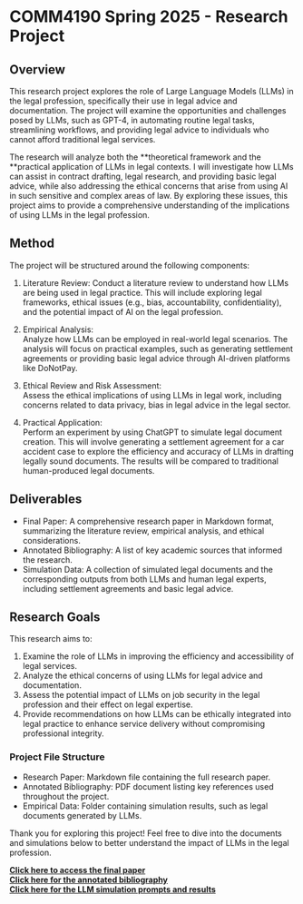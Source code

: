 # COMM4190 Spring 2025 - Research Project

## Overview

This research project explores the role of Large Language Models (LLMs) in the legal profession, specifically their use in legal advice and documentation. The project will examine the opportunities and challenges posed by LLMs, such as GPT-4, in automating routine legal tasks, streamlining workflows, and providing legal advice to individuals who cannot afford traditional legal services.

The research will analyze both the **theoretical framework and the **practical application of LLMs in legal contexts. I will investigate how LLMs can assist in contract drafting, legal research, and providing basic legal advice, while also addressing the ethical concerns that arise from using AI in such sensitive and complex areas of law. By exploring these issues, this project aims to provide a comprehensive understanding of the implications of using LLMs in the legal profession.

## Method

The project will be structured around the following components:

1. Literature Review:
   Conduct a literature review to understand how LLMs are being used in legal practice. This will include exploring legal frameworks, ethical issues (e.g., bias, accountability, confidentiality), and the potential impact of AI on the legal profession.
   
2. Empirical Analysis:  
   Analyze how LLMs can be employed in real-world legal scenarios. The analysis will focus on practical examples, such as generating settlement agreements or providing basic legal advice through AI-driven platforms like DoNotPay.
   
3. Ethical Review and Risk Assessment:  
   Assess the ethical implications of using LLMs in legal work, including concerns related to data privacy, bias in legal advice in the legal sector.

4. Practical Application:  
   Perform an experiment by using ChatGPT to simulate legal document creation. This will involve generating a settlement agreement for a car accident case to explore the efficiency and accuracy of LLMs in drafting legally sound documents. The results will be compared to traditional human-produced legal documents.

## Deliverables

- Final Paper: A comprehensive research paper in Markdown format, summarizing the literature review, empirical analysis, and ethical considerations.
- Annotated Bibliography: A list of key academic sources that informed the research.
- Simulation Data: A collection of simulated legal documents and the corresponding outputs from both LLMs and human legal experts, including settlement agreements and basic legal advice.
  
## Research Goals

This research aims to:

1. Examine the role of LLMs in improving the efficiency and accessibility of legal services.
2. Analyze the ethical concerns of using LLMs for legal advice and documentation.
3. Assess the potential impact of LLMs on job security in the legal profession and their effect on legal expertise.
4. Provide recommendations on how LLMs can be ethically integrated into legal practice to enhance service delivery without compromising professional integrity.

### Project File Structure

- Research Paper: Markdown file containing the full research paper.
- Annotated Bibliography: PDF document listing key references used throughout the project.
- Empirical Data: Folder containing simulation results, such as legal documents generated by LLMs.

Thank you for exploring this project! Feel free to dive into the documents and simulations below to better understand the impact of LLMs in the legal profession.


[**Click here to access the final paper**](paper.ipynb) <br>
[**Click here for the annotated bibliography**](bibliography.ipynb) <br>
[**Click here for the LLM simulation prompts and results**](prompting.ipynb)
